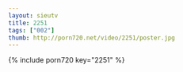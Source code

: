 ```yaml
--- 
layout: sieutv
title: 2251
tags: ["002"]
thumb: http://porn720.net/video/2251/poster.jpg
---
```

{% include porn720 key="2251" %} 
